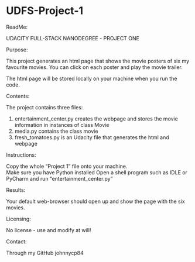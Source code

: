 # UDFS-Project-1

ReadMe: 

UDACITY FULL-STACK NANODEGREE - PROJECT ONE

Purpose: 

This project generates an html page that shows the movie posters of six my favourite movies.  You can click on each poster and play the movie trailer.  

The html page will be stored locally on your machine when you run the code.  

Contents:

The project contains three files:

1.  entertainment_center.py creates the webpage and stores the movie information in instances of  class Movie
2. media.py contains the class movie 
3. fresh_tomatoes.py is an Udacity file that generates the html and webpage

Instructions:

Copy the whole “Project 1” file onto your machine.  
Make sure you have Python installed
Open a shell program such as IDLE or PyCharm and run “entertainment_center.py”

Results:

Your default web-browser should open up and show the page with the six movies.  

Licensing:

No license - use and modify at will! 

Contact: 

Through my GitHub johnnycp84
